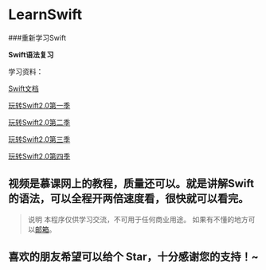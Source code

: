 # LearnSwift

###重新学习Swift

**Swift语法复习**

学习资料：

 [Swift文档](https://github.com/numbbbbb/the-swift-programming-language-in-chinese)
 
 [玩转Swift2.0第一季](http://www.imooc.com/learn/635)
 
 [玩转Swift2.0第二季](http://www.imooc.com/learn/642)
 
 [玩转Swift2.0第三季](http://www.imooc.com/learn/663)
 
 [玩转Swift2.0第四季](http://www.imooc.com/learn/677)
 
 视频是慕课网上的教程，质量还可以。就是讲解Swift的语法，可以全程开两倍速度看，很快就可以看完。
---

> 说明
> 本程序仅供学习交流，不可用于任何商业用途。
> 如果有不懂的地方可以[邮箱](Keen_Team@163.com)。

## 喜欢的朋友希望可以给个 Star，十分感谢您的支持！~
